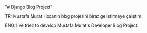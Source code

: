 "# Django Blog Project" 

TR: Mustafa Murat Hocanın blog projesini biraz geliştirmeye çalıştım.

ENG: I've tried to develop Mustafa Murat's Developer Blog Project.
